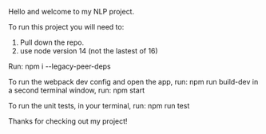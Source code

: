 Hello and welcome to my NLP project. 

To run this project you will need to:
1. Pull down the repo.
2. use node version 14 (not the lastest of 16)

Run:
npm i --legacy-peer-deps

To run the webpack dev config and open the app, run:
npm run build-dev
in a second terminal window, run:
npm start


To run the unit tests, in your terminal, run:
npm run test

Thanks for checking out my project! 